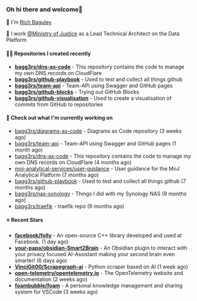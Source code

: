 ### Oh hi there and welcome👋

👐 I'm [Rich Baguley](https://richardbaguley.com/about)

🏢 I work [@Ministry of Justice](https://github.com/ministryofjustice) as a Lead Technical Architect on the Data Platform

#### 👨‍💻 Repositories I created recently
- **[bagg3rs/dns-as-code](https://github.com/bagg3rs/dns-as-code)** - This repository contains the code to manage my own DNS records on CloudFlare
- **[bagg3rs/github-playbook](https://github.com/bagg3rs/github-playbook)** - Used to test and collect all things github
- **[bagg3rs/team-api](https://github.com/bagg3rs/team-api)** - Team-API using Swagger and GitHub pages
- **[bagg3rs/github-blocks](https://github.com/bagg3rs/github-blocks)** - Trying out GitHub Blocks
- **[bagg3rs/github-visualisation](https://github.com/bagg3rs/github-visualisation)** - Used to create a visualisation of commits from GitHub to repositories

#### 👷 Check out what I'm currently working on

- [bagg3rs/diagrams-as-code](https://github.com/bagg3rs/diagrams-as-code) - Diagrams as Code repository (3 weeks ago)
- [bagg3rs/team-api](https://github.com/bagg3rs/team-api) - Team-API using Swagger and GitHub pages (1 month ago)
- [bagg3rs/dns-as-code](https://github.com/bagg3rs/dns-as-code) - This repository contains the code to manage my own DNS records on CloudFlare (4 months ago)
- [moj-analytical-services/user-guidance](https://github.com/moj-analytical-services/user-guidance) - User guidance for the MoJ Analytical Platform (7 months ago)
- [bagg3rs/github-playbook](https://github.com/bagg3rs/github-playbook) - Used to test and collect all things github (7 months ago)
- [bagg3rs/nas-synology](https://github.com/bagg3rs/nas-synology) - Things I did with my Synology NAS (9 months ago)
- [bagg3rs/traefik](https://github.com/bagg3rs/traefik) - traefik repo (9 months ago)

#### ⭐ Recent Stars


- **[facebook/folly](https://github.com/facebook/folly)** - An open-source C&#43;&#43; library developed and used at Facebook. (1 day ago)
- **[your-papa/obsidian-Smart2Brain](https://github.com/your-papa/obsidian-Smart2Brain)** - An Obsidian plugin to interact with your privacy focused AI-Assistant making your second brain even smarter! (6 days ago)
- **[VinciGit00/Scrapegraph-ai](https://github.com/VinciGit00/Scrapegraph-ai)** - Python scraper based on AI (1 week ago)
- **[open-telemetry/opentelemetry.io](https://github.com/open-telemetry/opentelemetry.io)** - The OpenTelemetry website and documentation (2 weeks ago)
- **[foambubble/foam](https://github.com/foambubble/foam)** - A personal knowledge management and sharing system for VSCode (3 weeks ago)
